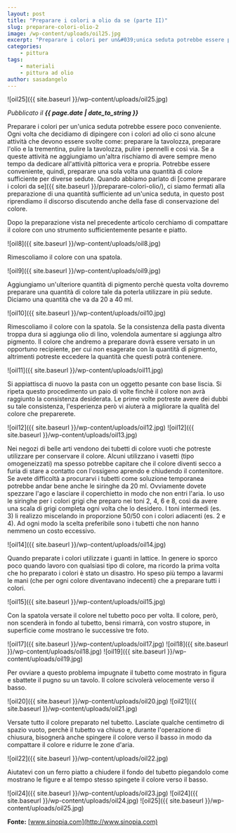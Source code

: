 ```yaml
---
layout: post
title: "Preparare i colori a olio da se (parte II)"
slug: preparare-colori-olio-2
image: /wp-content/uploads/oil25.jpg
excerpt: "Preparare i colori per un&#039;unica seduta potrebbe essere poco conveniente. Ogni volta che decidiamo di dipingere con i colori ad olio ci sono alcune"
categories:
    - pittura
tags:
    - materiali
    - pittura ad olio
author: sasadangelo
---
```


![oil25]({{ site.baseurl }}/wp-content/uploads/oil25.jpg)

_Pubblicato il **{{ page.date | date_to_string }}**_

Preparare i colori per un'unica seduta potrebbe essere poco conveniente. Ogni volta che decidiamo di dipingere con i colori ad olio ci sono alcune attività che devono essere svolte come: preparare la tavolozza, preparare l'olio e la trementina, pulire la tavolozza, pulire i pennelli e così via. Se a queste attività ne aggiungiamo un'altra rischiamo di avere sempre meno tempo da dedicare all'attività pittorica vera e propria. Potrebbe essere conveniente, quindi, preparare una sola volta una quantità di colore sufficiente per diverse sedute. Quando abbiamo parlato di [come preparare i colori da se]({{ site.baseurl }}/preparare-colori-olio/), ci siamo fermati alla preparazione di una quantità sufficiente ad un'unica seduta, in questo post riprendiamo il discorso discutendo anche della fase di conservazione del colore.

Dopo la preparazione vista nel precedente articolo cerchiamo di compattare il colore con uno strumento sufficientemente pesante e piatto.

![oil8]({{ site.baseurl }}/wp-content/uploads/oil8.jpg)

Rimescoliamo il colore con una spatola.

![oil9]({{ site.baseurl }}/wp-content/uploads/oil9.jpg)

Aggiungiamo un'ulteriore quantità di pigmento perchè questa volta dovremo preparare una quantità di colore tale da poterla utilizzare in più sedute. Diciamo una quantità che va da 20 a 40 ml.

![oil10]({{ site.baseurl }}/wp-content/uploads/oil10.jpg)

Rimescoliamo il colore con la spatola. Se la consistenza della pasta diventa troppa dura si aggiunga olio di lino, volendola aumentare si aggiunga altro pigmento. Il colore che andremo a preparare dovrà essere versato in un opportuno recipiente, per cui non esagerate con la quantità di pigmento, altrimenti potreste eccedere la quantità che questi potrà contenere.

![oil11]({{ site.baseurl }}/wp-content/uploads/oil11.jpg)

Si appiattisca di nuovo la pasta con un oggetto pesante con base liscia. Si ripeta questo procedimento un paio di volte finchè il colore non avrà raggiunto la consistenza desiderata. Le prime volte potreste avere dei dubbi su tale consistenza, l'esperienza però vi aiuterà a migliorare la qualità del colore che preparerete.

![oil12]({{ site.baseurl }}/wp-content/uploads/oil12.jpg) 
![oil12]({{ site.baseurl }}/wp-content/uploads/oil13.jpg)

Nei negozi di belle arti vendono dei tubetti di colore vuoti che potreste utilizzare per conservare il colore. Alcuni utilizzano i vasetti (tipo omogeneizzati) ma spesso potrebbe capitare che il colore diventi secco a furia di stare a contatto con l'ossigeno aprendo e chiudendo il contenitore. Se avete difficoltà a procurarvi i tubetti come soluzione temporanea potrebbe andar bene anche le siringhe da 20 ml. Ovviamente dovete spezzare l'ago e lasciare il coperchietto in modo che non entri l'aria. Io uso le siringhe per i colori grigi che preparo nei toni 2, 4, 6 e 8, così da avere una scala di grigi completa ogni volta che lo desidero. I toni intermedi (es. 3) li realizzo miscelando in proporzione 50/50 con i colori adiacenti (es. 2 e 4). Ad ogni modo la scelta preferibile sono i tubetti che non hanno nemmeno un costo eccessivo.

![oil14]({{ site.baseurl }}/wp-content/uploads/oil14.jpg)

Quando preparate i colori utilizzate i guanti in lattice. In genere io sporco poco quando lavoro con qualsiasi tipo di colore, ma ricordo la prima volta che ho preparato i colori è stato un disastro. Ho speso più tempo a lavarmi le mani (che per ogni colore diventavano indecenti) che a preparare tutti i colori.

![oil15]({{ site.baseurl }}/wp-content/uploads/oil15.jpg)

Con la spatola versate il colore nel tubetto poco per volta. Il colore, però, non scenderà in fondo al tubetto, bensì rimarrà, con vostro stupore, in superficie come mostrano le successive tre foto.

![oil17]({{ site.baseurl }}/wp-content/uploads/oil17.jpg) 
![oil18]({{ site.baseurl }}/wp-content/uploads/oil18.jpg) 
![oil19]({{ site.baseurl }}/wp-content/uploads/oil19.jpg)

Per ovviare a questo problema impugnate il tubetto come mostrato in figura e sbattete il pugno su un tavolo. Il colore scivolerà velocemente verso il basso.

![oil20]({{ site.baseurl }}/wp-content/uploads/oil20.jpg)
![oil21]({{ site.baseurl }}/wp-content/uploads/oil21.jpg)

Versate tutto il colore preparato nel tubetto. Lasciate qualche centimetro di spazio vuoto, perchè il tubetto va chiuso e, durante l'operazione di chiusura, bisognerà anche spingere il colore verso il basso in modo da compattare il colore e ridurre le zone d'aria.

![oil22]({{ site.baseurl }}/wp-content/uploads/oil22.jpg)

Aiutatevi con un ferro piatto a chiudere il fondo del tubetto piegandolo come mostrano le figure e al tempo stesso spingete il colore verso il basso.

![oil24]({{ site.baseurl }}/wp-content/uploads/oil23.jpg)
![oil24]({{ site.baseurl }}/wp-content/uploads/oil24.jpg)
![oil25]({{ site.baseurl }}/wp-content/uploads/oil25.jpg)

**Fonte:** [www.sinopia.com](http://www.sinopia.com)
